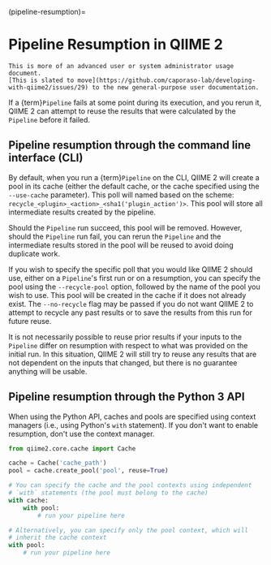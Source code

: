 (pipeline-resumption)=
# Pipeline Resumption in QIIME 2

```{note}
This is more of an advanced user or system administrator usage document.
[This is slated to move](https://github.com/caporaso-lab/developing-with-qiime2/issues/29) to the new general-purpose user documentation.

```

If a {term}`Pipeline` fails at some point during its execution, and you rerun it, QIIME 2 can attempt to reuse the results that were calculated by the `Pipeline` before it failed.

## Pipeline resumption through the command line interface (CLI)

By default, when you run a {term}`Pipeline` on the CLI, QIIME 2 will create a pool in its cache (either the default cache, or the cache specified using the `--use-cache` parameter).
This poll will named based on the scheme: `recycle_<plugin>_<action>_<sha1('plugin_action')>`.
This pool will store all intermediate results created by the pipeline.

Should the `Pipeline` run succeed, this pool will be removed.
However, should the `Pipeline` run fail, you can rerun the `Pipeline` and the intermediate results stored in the pool will be reused to avoid doing duplicate work.

If you wish to specify the specific poll that you would like QIIME 2 should use, either on a `Pipeline`'s first run or on a resumption, you can specify the pool using the `--recycle-pool` option, followed by the name of the pool you wish to use.
This pool will be created in the cache if it does not already exist.
The `--no-recycle` flag may be passed if you do not want QIIME 2 to attempt to recycle any past results or to save the results from this run for future reuse.

It is not necessarily possible to reuse prior results if your inputs to the `Pipeline` differ on resumption with respect to what was provided on the initial run.
In this situation, QIIME 2 will still try to reuse any results that are not dependent on the inputs that changed, but there is no guarantee anything will be usable.

## Pipeline resumption through the Python 3 API

When using the Python API, caches and pools are specified using context managers (i.e., using Python's `with` statement).
If you don't want to enable resumption, don't use the context manager. 

```python
from qiime2.core.cache import Cache

cache = Cache('cache_path')
pool = cache.create_pool('pool', reuse=True)

# You can specify the cache and the pool contexts using independent 
# `with` statements (the pool must belong to the cache)
with cache:
    with pool:
        # run your pipeline here

# Alternatively, you can specify only the pool context, which will 
# inherit the cache context
with pool:
    # run your pipeline here
```
